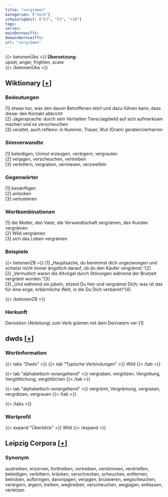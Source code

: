 ```yaml
---
title: "vergrämen"
kategorien: ["Verb"]
schwierigkeit: ["k3", "h3", "r18"]
tags:
series:
mainDornseiffs:
domainDornseiffs:
url: "vergrämen"
---
```


{{< betonenÜbs >}}
**Übersetzung:**  
upset, anger, frighten, scare  
{{< /betonenÜbs >}}

## Wiktionary [[+](https://de.wiktionary.org/wiki/vergrämen)]

### Bedeutungen
[1] etwas tun, was den davon Betroffenen stört und dazu führen kann, dass dieser den Kontakt abbricht  
[2] Jägersprache: durch sein Verhalten Tiere/Jagdwild auf sich aufmerksam machen und so verscheuchen  
[3] veraltet, auch reflexiv: in Kummer, Trauer, Wut (Gram) geraten/verharren  

### Sinnverwandte
[1] beleidigen, Unmut erzeugen, verärgern, vergraulen  
[2] verjagen, verscheuchen, vertreiben  
[3] verbittern, vergraben, vermiesen, verzweifeln  

### Gegenwörter
[1] besänftigen  
[2] anlocken  
[3] verlustieren  

### Wortkombinationen
[1] die Mutter, den Vater, die Verwandtschaft vergrämen, den Kunden vergrämen  
[2] Wild vergrämen  
[3] sich das Leben vergrämen  

### Beispiele
{{< betonenZB >}}
[1] „Hauptsache, du benimmst dich ungezwungen und schielst nicht immer ängstlich darauf, ob du den Käufer vergrämst.“[2]  
[2] „Vermutlich waren die Altvögel durch Störungen während der Brutzeit vergrämt worden.“[3]  
[3] „Und während sie jubeln, sitzest Du hier und vergrämst Dich; was ist das für eine enge, erbärmliche Welt, in die Du Dich verbannt!“[4]  

{{< /betonenZB >}}
### Herkunft
Derivation (Ableitung) zum Verb grämen mit dem Derivatem ver-[1]  



## dwds [[+](https://www.dwds.de/wb/vergrämen)]

### Wortinformation
{{< tabs "Dwds" >}}
{{< tab "Typische Verbindungen" >}}
Wild
{{< /tab >}}

{{< tab "alphabetisch vorangehend" >}}
vergraben, vergötzen, Vergottung, Vergöttlichung, vergöttlichen
{{< /tab >}}

{{< tab "alphabetisch vorangehend" >}}
vergrämt, Vergrämung, vergrasen, vergrätzen, vergrauen
{{< /tab >}}

{{< /tabs >}}

### Wortprofil
{{< expand "Überblick" >}} Wild {{< /expand >}}

## Leipzig Corpora [[+](https://corpora.uni-leipzig.de/en/res?word=vergrämen&corpusId=deu_newscrawl-public_2018)]


### Synonym
austreiben, erzürnen, forttreiben, vertreiben, verstimmen, verdrießen, beleidigen, verbittern, kränken, verschrecken, scheuchen, entfernen, betrüben, aufbringen, davonjagen, verjagen, brüskieren, wegscheuchen, verärgern, ärgern, treiben, wegtreiben, verscheuchen, wegjagen, entlassen, verletzen

